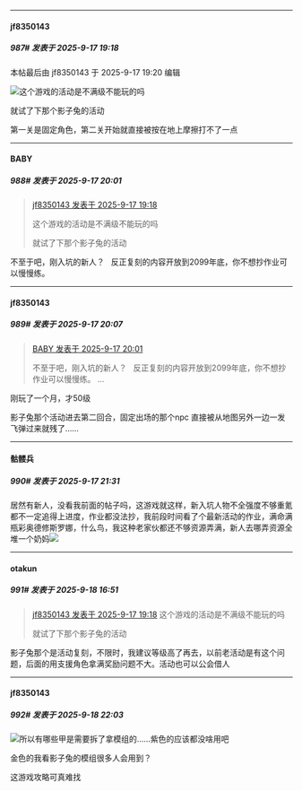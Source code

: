 ﻿
*****

####  jf8350143  
##### 987#       发表于 2025-9-17 19:18

 本帖最后由 jf8350143 于 2025-9-17 19:20 编辑 

<img src="https://static.stage1st.com/image/smiley/face2017/001.png" referrerpolicy="no-referrer">这个游戏的活动是不满级不能玩的吗

就试了下那个影子兔的活动

第一关是固定角色，第二关开始就直接被按在地上摩擦打不了一点


*****

####  BABY  
##### 988#       发表于 2025-9-17 20:01

<blockquote><a href="httphttps://stage1st.com/2b/forum.php?mod=redirect&amp;goto=findpost&amp;pid=68446046&amp;ptid=2072825" target="_blank">jf8350143 发表于 2025-9-17 19:18</a>

这个游戏的活动是不满级不能玩的吗

就试了下那个影子兔的活动</blockquote>
不至于吧，刚入坑的新人？   反正复刻的内容开放到2099年底，你不想抄作业可以慢慢练。


*****

####  jf8350143  
##### 989#       发表于 2025-9-17 20:07

<blockquote><a href="httphttps://stage1st.com/2b/forum.php?mod=redirect&amp;goto=findpost&amp;pid=68446241&amp;ptid=2072825" target="_blank">BABY 发表于 2025-9-17 20:01</a>

不至于吧，刚入坑的新人？   反正复刻的内容开放到2099年底，你不想抄作业可以慢慢练。 ...</blockquote>
刚玩了一个月，才50级

影子兔那个活动进去第二回合，固定出场的那个npc 直接被从地图另外一边一发飞弹过来就残了……


*****

####  骷髅兵  
##### 990#       发表于 2025-9-17 21:31

居然有新人，没看我前面的帖子吗，这游戏就这样，新入坑人物不全强度不够重氪都不一定追得上进度，作业都没法抄，我前段时间看了个最新活动的作业，满命满瓶彩奥德修斯罗娜，什么鸟，我这种老家伙都还不够资源弄满，新人去哪弄资源全堆一个奶妈<img src="https://static.stage1st.com/image/smiley/face2017/067.png" referrerpolicy="no-referrer">


*****

####  otakun  
##### 991#       发表于 2025-9-18 16:51

<blockquote><a href="httphttps://stage1st.com/2b/forum.php?mod=redirect&amp;goto=findpost&amp;pid=68446046&amp;ptid=2072825" target="_blank">jf8350143 发表于 2025-9-17 19:18</a>
这个游戏的活动是不满级不能玩的吗

就试了下那个影子兔的活动</blockquote>
影子兔那个是活动复刻，不限时，我建议等级高了再去，以前老活动是有这个问题，后面的用支援角色拿满奖励问题不大。活动也可以公会借人


*****

####  jf8350143  
##### 992#       发表于 2025-9-18 22:03

<img src="https://static.stage1st.com/image/smiley/face2017/001.png" referrerpolicy="no-referrer">所以有哪些甲是需要拆了拿模组的……紫色的应该都没啥用吧

金色的我看影子兔的模组很多人会用到？

这游戏攻略可真难找

